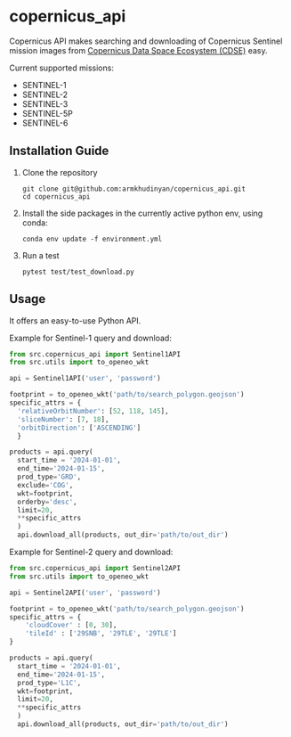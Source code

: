 # copernicus_api
Copernicus API makes searching and downloading of Copernicus Sentinel mission images from
[Copernicus Data Space Ecosystem (CDSE)](https://dataspace.copernicus.eu/) easy.

Current supported missions:
  - SENTINEL-1
  - SENTINEL-2
  - SENTINEL-3
  - SENTINEL-5P
  - SENTINEL-6

## Installation Guide
1. Clone the repository

    ```
    git clone git@github.com:armkhudinyan/copernicus_api.git
    cd copernicus_api
    ```

2. Install the side packages in the currently active python env, using conda:

    ```
    conda env update -f environment.yml
    ```

3. Run a test
    ```
    pytest test/test_download.py
    ```

## Usage

It offers an easy-to-use Python API.

Example for Sentinel-1 query and download:

```python
from src.copernicus_api import Sentinel1API
from src.utils import to_openeo_wkt

api = Sentinel1API('user', 'password')

footprint = to_openeo_wkt('path/to/search_polygon.geojson')
specific_attrs = {
  'relativeOrbitNumber': [52, 118, 145],
  'sliceNumber': [7, 18],
  'orbitDirection': ['ASCENDING']
  }

products = api.query(
  start_time = '2024-01-01',
  end_time='2024-01-15',
  prod_type='GRD',
  exclude='COG',
  wkt=footprint,
  orderby='desc',
  limit=20,
  **specific_attrs
  )
  api.download_all(products, out_dir='path/to/out_dir')
  ```

Example for Sentinel-2 query and download:

```python
from src.copernicus_api import Sentinel2API
from src.utils import to_openeo_wkt

api = Sentinel2API('user', 'password')

footprint = to_openeo_wkt('path/to/search_polygon.geojson')
specific_attrs = {
    'cloudCover' : [0, 30],
    'tileId' : ['29SNB', '29TLE', '29TLE']
}

products = api.query(
  start_time = '2024-01-01',
  end_time='2024-01-15',
  prod_type='L1C',
  wkt=footprint,
  limit=20,
  **specific_attrs
  )
  api.download_all(products, out_dir='path/to/out_dir')
  ```